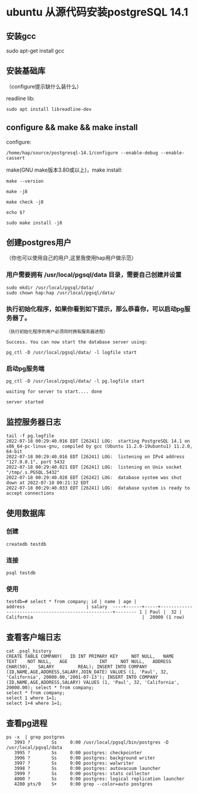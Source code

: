 




# ubuntu 从源代码安装postgreSQL 14.1

## 安装gcc

sudo apt-get install gcc

## 安装基础库

（configure提示缺什么装什么）

readline lib:

    sudo apt install libreadline-dev

## configure && make && make install

configure:

    /home/hap/source/postgresql-14.1/configure --enable-debug --enable-cassert 

make(GNU make版本3.80或以上)，make install:

    make --version

    make -j8

    make check -j8

    echo $?

    sudo make install -j8

## 创建postgres用户
（你也可以使用自己的用户,这里我使用hap用户做示范）
### 用户需要拥有 /usr/local/pgsql/data 目录，需要自己创建并设置
    sudo mkdir /usr/local/pgsql/data/
    sudo chown hap:hap /usr/local/pgsql/data/

### 执行初始化程序，如果你看到如下提示，那么恭喜你，可以启动pg服务器了。
    （执行初始化程序的用户必须同时拥有服务器进程）

    Success. You can now start the database server using:

    pg_ctl -D /usr/local/pgsql/data/ -l logfile start

### 启动pg服务端

    pg_ctl -D /usr/local/pgsql/data/ -l pg.logfile start

    waiting for server to start.... done

    server started

## 监控服务器日志
    
    tail -f pg.logfile 
    2022-07-18 00:29:40.016 EDT [26241] LOG:  starting PostgreSQL 14.1 on x86_64-pc-linux-gnu, compiled by gcc (Ubuntu 11.2.0-19ubuntu1) 11.2.0, 64-bit
    2022-07-18 00:29:40.016 EDT [26241] LOG:  listening on IPv4 address "127.0.0.1", port 5432
    2022-07-18 00:29:40.021 EDT [26241] LOG:  listening on Unix socket "/tmp/.s.PGSQL.5432"
    2022-07-18 00:29:40.028 EDT [26242] LOG:  database system was shut down at 2022-07-18 00:21:32 EDT
    2022-07-18 00:29:40.033 EDT [26241] LOG:  database system is ready to accept connections


## 使用数据库

### 创建
    
    createdb testdb

### 连接

    psql testdb

### 使用

`testdb=# select * from company;
 id | name | age |                      address                       | salary 
----+------+-----+----------------------------------------------------+--------
  1 | Paul |  32 | California                                         |  20000
(1 row)
`

## 查看客户端日志

    cat .psql_history
    CREATE TABLE COMPANY(   ID INT PRIMARY KEY     NOT NULL,   NAME           TEXT    NOT NULL,   AGE            INT     NOT NULL,   ADDRESS        CHAR(50),   SALARY         REAL); INSERT INTO COMPANY (ID,NAME,AGE,ADDRESS,SALARY,JOIN_DATE) VALUES (1, 'Paul', 32, 'California', 20000.00,'2001-07-13'); INSERT INTO COMPANY (ID,NAME,AGE,ADDRESS,SALARY) VALUES (1, 'Paul', 32, 'California', 20000.00); select * from company;
    select * from company;
    select 1 where 1=1;
    select 1+4 where 1=1;


## 查看pg进程

	ps -x  | grep postgres
	   3993 ?        Ss     0:00 /usr/local/pgsql/bin/postgres -D /usr/local/pgsql/data
	   3995 ?        Ss     0:00 postgres: checkpointer 
	   3996 ?        Ss     0:00 postgres: background writer 
	   3997 ?        Ss     0:00 postgres: walwriter 
	   3998 ?        Ss     0:00 postgres: autovacuum launcher 
	   3999 ?        Ss     0:00 postgres: stats collector 
	   4000 ?        Ss     0:00 postgres: logical replication launcher 
	   4280 pts/0    S+     0:00 grep --color=auto postgres
	



